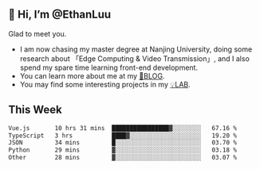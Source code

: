 ## 👋 Hi, I’m @EthanLuu

Glad to meet you.

- I am now chasing my master degree at Nanjing University, doing some research about 「Edge Computing & Video Transmission」, and I also spend my spare time learning front-end development.
- You can learn more about me at my [📝BLOG](https://blog.ethanloo.cn).
- You may find some interesting projects in my [💡LAB](https://lab.ethanloo.cn).

## This Week
<!--START_SECTION:waka-->

```txt
Vue.js       10 hrs 31 mins  ████████████████▓░░░░░░░░   67.16 %
TypeScript   3 hrs           ████▓░░░░░░░░░░░░░░░░░░░░   19.20 %
JSON         34 mins         █░░░░░░░░░░░░░░░░░░░░░░░░   03.70 %
Python       29 mins         ▓░░░░░░░░░░░░░░░░░░░░░░░░   03.18 %
Other        28 mins         ▓░░░░░░░░░░░░░░░░░░░░░░░░   03.07 %
```

<!--END_SECTION:waka-->
